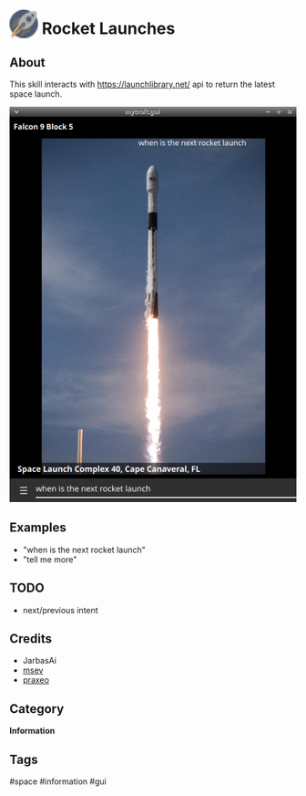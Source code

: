 # <img src='./icon.png' width='50' height='50' style='vertical-align:bottom'/> Rocket Launches

## About

This skill interacts with https://launchlibrary.net/ api to return the latest space launch.

![](gui.png)

## Examples
* "when is the next rocket launch"
* "tell me more"

## TODO
* next/previous intent

## Credits
- JarbasAi
- [msev](https://github.com/marksev1/Mycroft-SpaceLaunch-Skill)
- [praxeo](https://github.com/praxeo/mycroft_spaceflightnow_skill)

## Category
**Information**

## Tags
#space #information #gui
